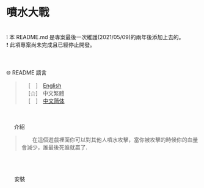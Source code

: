  
#  **噴水大戰**
<br>
❕ 本 README.md 是專案最後一次維護(2021/05/09)的兩年後添加上去的。<br>
❗ 此項專案尚未完成且已經停止開發。<br>
<br>
&nbsp;

🌐 README 語言

>&emsp;&nbsp;[　]　[English](https://github.com/mcg25035/Water_Attacking_War/blob/master/README.md)<br>
>&emsp;&nbsp;[⚝]　中文繁體<br>
>&emsp;&nbsp;[　]　[中文简体](https://github.com/mcg25035/Water_Attacking_War/blob/master/README/README_SC.md)<br>


<br><br>
<img src="https://media.discordapp.net/attachments/763787703958372402/992695856492982352/unknown.png" width=16> 介紹


>&emsp;&emsp;在這個遊戲裡面你可以對其他人噴水攻擊，當你被攻擊的時候你的血量會減少，誰最後死誰就贏了.

<br><br>

<img src="https://cdn.discordapp.com/attachments/763787703958372402/992716242706255932/unknown.png" width=17> 安裝



 
